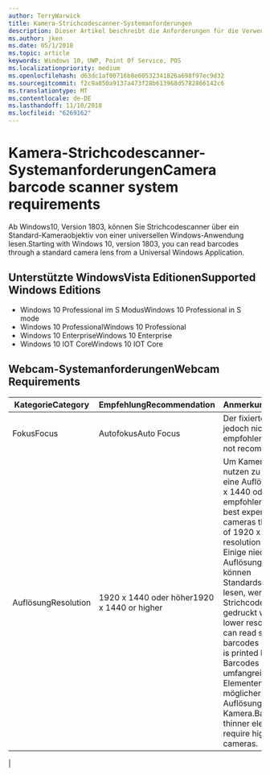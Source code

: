 ```yaml
---
author: TerryWarwick
title: Kamera-Strichcodescanner-Systemanforderungen
description: Dieser Artikel beschreibt die Anforderungen für die Verwendung der Kamera-Strichcodescanner von einer UWP-App.
ms.author: jken
ms.date: 05/1/2018
ms.topic: article
keywords: Windows 10, UWP, Point Of Service, POS
ms.localizationpriority: medium
ms.openlocfilehash: d63dc1af00716b8e60532341826a698f97ec9d32
ms.sourcegitcommit: f2c9a050a9137a473f28b613968d5782866142c6
ms.translationtype: MT
ms.contentlocale: de-DE
ms.lasthandoff: 11/10/2018
ms.locfileid: "6269162"
---
```

# <a name="camera-barcode-scanner-system-requirements"></a><span data-ttu-id="c369a-104">Kamera-Strichcodescanner-Systemanforderungen</span><span class="sxs-lookup"><span data-stu-id="c369a-104">Camera barcode scanner system requirements</span></span>
<span data-ttu-id="c369a-105">Ab Windows10, Version 1803, können Sie Strichcodescanner über ein Standard-Kameraobjektiv von einer universellen Windows-Anwendung lesen.</span><span class="sxs-lookup"><span data-stu-id="c369a-105">Starting with Windows 10, version 1803, you can read barcodes through a standard camera lens from a Universal Windows Application.</span></span>

## <a name="supported-windows-editions"></a><span data-ttu-id="c369a-106">Unterstützte WindowsVista Editionen</span><span class="sxs-lookup"><span data-stu-id="c369a-106">Supported Windows Editions</span></span>
- <span data-ttu-id="c369a-107">Windows 10 Professional im S Modus</span><span class="sxs-lookup"><span data-stu-id="c369a-107">Windows 10 Professional in S mode</span></span>
- <span data-ttu-id="c369a-108">Windows 10 Professional</span><span class="sxs-lookup"><span data-stu-id="c369a-108">Windows 10 Professional</span></span>
- <span data-ttu-id="c369a-109">Windows 10 Enterprise</span><span class="sxs-lookup"><span data-stu-id="c369a-109">Windows 10 Enterprise</span></span>
- <span data-ttu-id="c369a-110">Windows 10 IOT Core</span><span class="sxs-lookup"><span data-stu-id="c369a-110">Windows 10 IOT Core</span></span>


## <a name="webcam-requirements"></a><span data-ttu-id="c369a-111">Webcam-Systemanforderungen</span><span class="sxs-lookup"><span data-stu-id="c369a-111">Webcam Requirements</span></span>
| <span data-ttu-id="c369a-112">Kategorie</span><span class="sxs-lookup"><span data-stu-id="c369a-112">Category</span></span>      | <span data-ttu-id="c369a-113">Empfehlung</span><span class="sxs-lookup"><span data-stu-id="c369a-113">Recommendation</span></span>           | <span data-ttu-id="c369a-114">Anmerkungen</span><span class="sxs-lookup"><span data-stu-id="c369a-114">Comments</span></span> |
| ------------- | ------------------------ | -------- |
| <span data-ttu-id="c369a-115">Fokus</span><span class="sxs-lookup"><span data-stu-id="c369a-115">Focus</span></span>         | <span data-ttu-id="c369a-116">Autofokus</span><span class="sxs-lookup"><span data-stu-id="c369a-116">Auto Focus</span></span>               | <span data-ttu-id="c369a-117">Der fixierte Fokus wird jedoch nicht empfohlen</span><span class="sxs-lookup"><span data-stu-id="c369a-117">Fixed focus is not recommended</span></span> |
| <span data-ttu-id="c369a-118">Auflösung</span><span class="sxs-lookup"><span data-stu-id="c369a-118">Resolution</span></span>    | <span data-ttu-id="c369a-119">1920 x 1440 oder höher</span><span class="sxs-lookup"><span data-stu-id="c369a-119">1920 x 1440 or higher</span></span>    | <span data-ttu-id="c369a-120">Um Kameras optimal nutzen zu können, wird eine Auflösung von 1920 x 1440 oder höher empfohlen.</span><span class="sxs-lookup"><span data-stu-id="c369a-120">We have had best experience with cameras that are capable of 1920 x 1440 resolution or higher.</span></span>  <span data-ttu-id="c369a-121">Einige niedrigere Auflösungen bei Kameras können Standardstrichcodes lesen, wenn der Strichcode groß genug gedruckt wird.</span><span class="sxs-lookup"><span data-stu-id="c369a-121">Some lower resolution cameras can read standard barcodes if the barcode is printed large enough.</span></span> <span data-ttu-id="c369a-122">Barcodes mit weniger umfangreichen Elementen benötigen möglicherweise höhere Auflösungen bei einer Kamera.</span><span class="sxs-lookup"><span data-stu-id="c369a-122">Barcodes with thinner elements may require higher resolution cameras.</span></span> |
|

